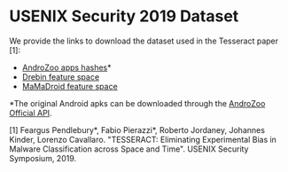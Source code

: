 # USENIX Security 2019 Dataset

We provide the links to download the dataset used in the Tesseract paper [1]:

- [AndroZoo apps hashes](https://www.dropbox.com/s/pw83zohwjk1yden/hashes.txt.gz)*
- [Drebin feature space](https://www.dropbox.com/s/i7q8ysi5agi6n0f/drebin-features.tar.gz)
- [MaMaDroid feature space](https://www.dropbox.com/s/wl23fjvjtj2ncsg/mamadroid-features.tar.gz)

*The original Android apks can be downloaded through the [AndroZoo Official API](https://androzoo.uni.lu/api_doc).

[1] Feargus Pendlebury*, Fabio Pierazzi*, Roberto Jordaney, Johannes Kinder, 
Lorenzo Cavallaro. "TESSERACT: Eliminating Experimental Bias in Malware Classification 
across Space and Time". USENIX Security Symposium, 2019. 